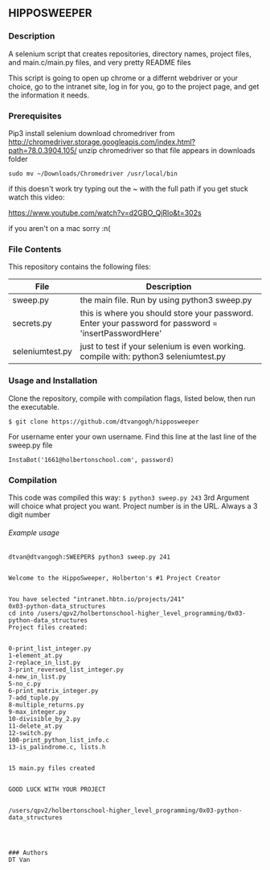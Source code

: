 ## HIPPOSWEEPER
### Description
A selenium script that creates repositories, directory names, project files, and main.c/main.py files, and very pretty README files

This script is going to open up chrome or a differnt webdriver or your choice, go to the intranet site, log in for you, go to the project page, and get the information it needs.

### Prerequisites
Pip3 install selenium
download chromedriver from http://chromedriver.storage.googleapis.com/index.html?path=78.0.3904.105/
unzip chromedriver so that file appears in downloads folder
```
sudo mv ~/Downloads/Chromedriver /usr/local/bin
```
if this doesn't work try typing out the ~ with the full path
if you get stuck watch this video:

 https://www.youtube.com/watch?v=d2GBO_QjRlo&t=302s

if you aren't on a mac sorry :n(

### File Contents
This repository contains the following files:

|   **File**   |   **Description**   |
| -------------- | --------------------- |
|sweep.py | the main file. Run by using python3 sweep.py |
|secrets.py | this is where you should store your password. Enter your password for password = 'insertPasswordHere'
|seleniumtest.py | just to test if your selenium is even working. compile with: python3 seleniumtest.py

### Usage and Installation
Clone the repository, compile with compilation flags, listed below, then run the executable.
```
$ git clone https://github.com/dtvangogh/hipposweeper
```
For username enter your own username. Find this line at the last line of the sweep.py file
```
InstaBot('1661@holbertonschool.com', password)
```
### Compilation
This code was compiled this way:
` $ python3 sweep.py 243 `
3rd Argument will choice what project you want. Project number is in the URL. Always a 3 digit number

###### Example usage

```
dtvan@dtvangogh:SWEEPER$ python3 sweep.py 241


Welcome to the HippoSweeper, Holberton's #1 Project Creator


You have selected "intranet.hbtn.io/projects/241"
0x03-python-data_structures
cd into /users/qpv2/holbertonschool-higher_level_programming/0x03-python-data_structures
Project files created:


0-print_list_integer.py
1-element_at.py
2-replace_in_list.py
3-print_reversed_list_integer.py
4-new_in_list.py
5-no_c.py
6-print_matrix_integer.py
7-add_tuple.py
8-multiple_returns.py
9-max_integer.py
10-divisible_by_2.py
11-delete_at.py
12-switch.py
100-print_python_list_info.c
13-is_palindrome.c, lists.h


15 main.py files created


GOOD LUCK WITH YOUR PROJECT


/users/qpv2/holbertonschool-higher_level_programming/0x03-python-data_structures
```
```



### Authors
DT Van
